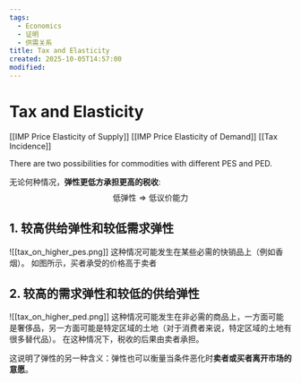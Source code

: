 ```yaml
---
tags:
  - Economics
  - 证明
  - 供需关系
title: Tax and Elasticity
created: 2025-10-05T14:57:00
modified:
---
```

# Tax and Elasticity
[[IMP Price Elasticity of Supply]]
[[IMP Price Elasticity of Demand]]
[[Tax Incidence]]

There are two possibilities for commodities with different PES and PED.

无论何种情况，**弹性更低方承担更高的税收**:
$$\text{低弹性}\Rightarrow\text{低议价能力}$$
## 1. 较高供给弹性和较低需求弹性
![[tax_on_higher_pes.png]]
这种情况可能发生在某些必需的快销品上（例如香烟）。
如图所示，买者承受的价格高于卖者

## 2. 较高的需求弹性和较低的供给弹性
![[tax_on_higher_ped.png]]
这种情况可能发生在非必需的商品上，一方面可能是奢侈品，另一方面可能是特定区域的土地（对于消费者来说，特定区域的土地有很多替代品）。
在这种情况下，税收的后果由卖者承担。

这说明了弹性的另一种含义：弹性也可以衡量当条件恶化时**卖者或买者离开市场的意愿**。
